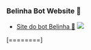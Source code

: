 ### Belinha Bot Website 🎀
- [Site do bot Belinha 🎀](giikinotfound.github.io/belinha-bot-website/ "Site do bot Belinha ")  ![](https://media.discordapp.net/attachments/840819886191542323/845135449060016148/belinha_1.png?width=20&height=20)

[========]
